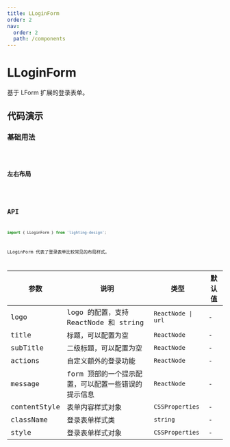 ```yaml
---
title: LLoginForm
order: 2
nav:
  order: 2
  path: /components
---
```


# LLoginForm

基于 LForm 扩展的登录表单。

## 代码演示

### 基础用法

<code src='./demos/Demo1.tsx'  >

### 左右布局

<code src='./demos/Demo2.tsx' >

## API

```ts
import { LLoginForm } from 'lighting-design';
```

LLoginForm 代表了登录表单比较常见的布局样式。

| 参数         | 说明                                                | 类型               | 默认值 |
| ------------ | --------------------------------------------------- | ------------------ | ------ |
| logo         | logo 的配置，支持 ReactNode 和 string               | `ReactNode \| url` | -      |
| title        | 标题，可以配置为空                                  | `ReactNode`        | -      |
| subTitle     | 二级标题，可以配置为空                              | `ReactNode`        | -      |
| actions      | 自定义额外的登录功能                                | `ReactNode`        | -      |
| message      | form 顶部的一个提示配置，可以配置一些错误的提示信息 | `ReactNode`        | -      |
| contentStyle | 表单内容样式对象                                    | `CSSProperties `   | -      |
| className    | 登录表单样式类                                      | `string `          | -      |
| style        | 登录表单样式对象                                    | `CSSProperties`    | -      |
